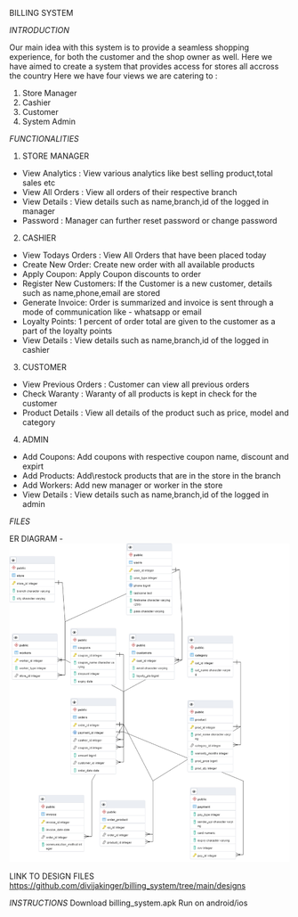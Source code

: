 BILLING SYSTEM

*INTRODUCTION*

Our main idea with this system is to provide a seamless shopping experience, for both the customer and the shop owner as well. 
Here we have aimed to create a system that provides access for stores all accross the country
Here we have four views we are catering to :
1) Store Manager
2) Cashier
3) Customer
4) System Admin

*FUNCTIONALITIES*

1) STORE MANAGER

- View Analytics : View various analytics like best selling product,total sales etc
- View All Orders : View all orders of their respective branch
- View Details : View details such as name,branch,id of the logged in manager
- Password : Manager can further reset password or change password

2) CASHIER

- View Todays Orders : View All Orders that have been placed today
- Create New Order: Create new order with all available products
- Apply Coupon: Apply Coupon discounts to order
- Register New Customers: If the Customer is a new customer, details such as name,phone,email are stored
- Generate Invoice: Order is summarized and invoice is sent through a mode of communication like - whatsapp or email
- Loyalty Points: 1 percent of order total are given to the customer as a part of the loyalty points
- View Details : View details such as name,branch,id of the logged in cashier

3) CUSTOMER

- View Previous Orders : Customer can view all previous orders
- Check Waranty : Waranty of all products is kept in check for the customer
- Product Details : View all details of the product such as price, model and category

4) ADMIN

- Add Coupons: Add coupons with respective coupon name, discount and expirt
- Add Products: Add\restock products that are in the store in the branch
- Add Workers: Add new manager or worker in the store
- View Details : View details such as name,branch,id of the logged in admin

*FILES*

ER DIAGRAM - 
![alt text](https://github.com/divijakinger/billing_system/blob/main/er_billing_system.png)

LINK TO DESIGN FILES
https://github.com/divijakinger/billing_system/tree/main/designs

*INSTRUCTIONS*
Download billing_system.apk
Run on android/ios
